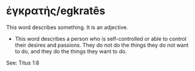 # ἐγκρατής/egkratēs
This word describes something. It is an adjective.

* This word describes a person who is self-controlled or able to control their desires and passions. They do not do the things they do not want to do, and they do the things they want to do. 

See: Titus 1:8
